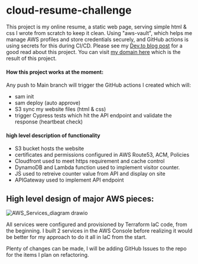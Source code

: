 
# cloud-resume-challenge
This project is my online resume, a static web page, serving simple html & css I wrote from scratch to keep it clean.
Using "aws-vault", which helps me manage AWS profiles and store credentials securely, and GitHub actions is using secrets for this during CI/CD.
Please see my [Dev.to blog post](https://dev.to/marcbacchi/cloud-resume-built-for-a-challenge-4m8p) for a good read about this project.
You can visit [my domain here]( www.simplyclass.link) which is the result of this project.
#### How this project works at the moment:
Any push to Main branch will trigger the GitHub actions I created which will:
* sam init
* sam deploy (auto approve)
* S3 sync my website files (html & css)
* trigger Cypress tests which hit the API endpoint and validate the response (heartbeat check)
#### high level description of functionality
* S3 bucket hosts the website
* certificates and permissions configured in AWS Route53, ACM, Policies
* Cloudfront used to meet https requirement and cache control
* DynamoDB and Lambda function used to implement visitor counter.
* JS used to retreive counter value from API and display on site
* APIGateway used to implement API endpoint
## High level design of major AWS pieces:
![AWS_Services_diagram drawio](https://user-images.githubusercontent.com/98762800/156835852-d4388868-afae-4ee7-91a6-139b3372e9c5.png)

All services were configured and provisioned by Terraform IaC code, from the beginning. I built 2 services in the AWS Console before realizing it would be better for my approach to do it all in IaC from the start.

Plenty of changes can be made, I will be adding GitHub Issues to the repo for the items I plan on refactoring.


